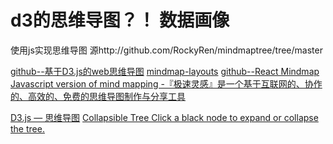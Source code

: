 # d3的思维导图？！ 数据画像

使用js实现思维导图 
源http://github.com/RockyRen/mindmaptree/tree/master


[github--基于D3.js的web思维导图](https://github.com/Youjingyu/web_mind_mapping)
[mindmap-layouts](https://github.com/leungwensen/mindmap-layouts#readme)
[github--React Mindmap ](https://www.npmjs.com/package/react-mindmap)
[Javascript version of mind mapping -『极速灵感』是一个基于互联网的、协作的、高效的、免费的思维导图制作与分享工具 ](https://github.com/hizzgdev/jsmind)

[D3.js — 思维导图](https://blog.csdn.net/zoubf/article/details/52910047)
[Collapsible Tree Click a black node to expand or collapse the tree.](https://beta.observablehq.com/@mbostock/collapsible-tree)
